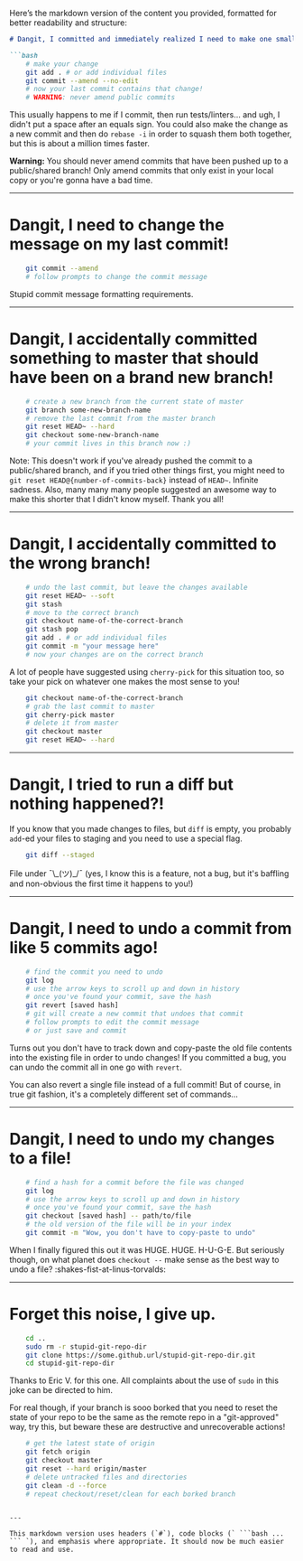 Here’s the markdown version of the content you provided, formatted for better readability and structure:

```markdown
# Dangit, I committed and immediately realized I need to make one small change!

```bash
    # make your change
    git add . # or add individual files
    git commit --amend --no-edit
    # now your last commit contains that change!
    # WARNING: never amend public commits
```

This usually happens to me if I commit, then run tests/linters... and ugh, I didn't put a space after an equals sign. You could also make the change as a new commit and then do `rebase -i` in order to squash them both together, but this is about a million times faster.

**Warning:** You should never amend commits that have been pushed up to a public/shared branch! Only amend commits that only exist in your local copy or you're gonna have a bad time.

---

# Dangit, I need to change the message on my last commit!

```bash
    git commit --amend
    # follow prompts to change the commit message
```

Stupid commit message formatting requirements.

---

# Dangit, I accidentally committed something to master that should have been on a brand new branch!

```bash
    # create a new branch from the current state of master
    git branch some-new-branch-name
    # remove the last commit from the master branch
    git reset HEAD~ --hard
    git checkout some-new-branch-name
    # your commit lives in this branch now :)
```

Note: This doesn't work if you've already pushed the commit to a public/shared branch, and if you tried other things first, you might need to `git reset HEAD@{number-of-commits-back}` instead of `HEAD~`. Infinite sadness. Also, many many many people suggested an awesome way to make this shorter that I didn't know myself. Thank you all!

---

# Dangit, I accidentally committed to the wrong branch!

```bash
    # undo the last commit, but leave the changes available
    git reset HEAD~ --soft
    git stash
    # move to the correct branch
    git checkout name-of-the-correct-branch
    git stash pop
    git add . # or add individual files
    git commit -m "your message here"
    # now your changes are on the correct branch
```

A lot of people have suggested using `cherry-pick` for this situation too, so take your pick on whatever one makes the most sense to you!

```bash
    git checkout name-of-the-correct-branch
    # grab the last commit to master
    git cherry-pick master
    # delete it from master
    git checkout master
    git reset HEAD~ --hard
```

---

# Dangit, I tried to run a diff but nothing happened?!

If you know that you made changes to files, but `diff` is empty, you probably `add`-ed your files to staging and you need to use a special flag.

```bash
    git diff --staged
```

File under ¯\\\_(ツ)\_/¯ (yes, I know this is a feature, not a bug, but it's baffling and non-obvious the first time it happens to you!)

---

# Dangit, I need to undo a commit from like 5 commits ago!

```bash
    # find the commit you need to undo
    git log
    # use the arrow keys to scroll up and down in history
    # once you've found your commit, save the hash
    git revert [saved hash]
    # git will create a new commit that undoes that commit
    # follow prompts to edit the commit message 
    # or just save and commit
```

Turns out you don't have to track down and copy-paste the old file contents into the existing file in order to undo changes! If you committed a bug, you can undo the commit all in one go with `revert`.

You can also revert a single file instead of a full commit! But of course, in true git fashion, it's a completely different set of commands...

---

# Dangit, I need to undo my changes to a file!

```bash
    # find a hash for a commit before the file was changed
    git log
    # use the arrow keys to scroll up and down in history
    # once you've found your commit, save the hash
    git checkout [saved hash] -- path/to/file
    # the old version of the file will be in your index
    git commit -m "Wow, you don't have to copy-paste to undo"
```

When I finally figured this out it was HUGE. HUGE. H-U-G-E. But seriously though, on what planet does `checkout --` make sense as the best way to undo a file? :shakes-fist-at-linus-torvalds:

---

# Forget this noise, I give up.

```bash
    cd ..
    sudo rm -r stupid-git-repo-dir
    git clone https://some.github.url/stupid-git-repo-dir.git
    cd stupid-git-repo-dir
```

Thanks to Eric V. for this one. All complaints about the use of `sudo` in this joke can be directed to him.

For real though, if your branch is sooo borked that you need to reset the state of your repo to be the same as the remote repo in a "git-approved" way, try this, but beware these are destructive and unrecoverable actions!

```bash
    # get the latest state of origin
    git fetch origin
    git checkout master
    git reset --hard origin/master
    # delete untracked files and directories
    git clean -d --force
    # repeat checkout/reset/clean for each borked branch
```
```

---

This markdown version uses headers (`#`), code blocks (` ```bash ... ``` `), and emphasis where appropriate. It should now be much easier to read and use.